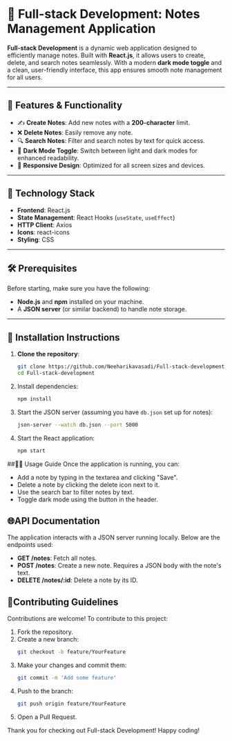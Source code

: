 # 🌟 **Full-stack Development**: Notes Management Application

**Full-stack Development** is a dynamic web application designed to efficiently manage notes. Built with **React.js**, it allows users to create, delete, and search notes seamlessly. With a modern **dark mode toggle** and a clean, user-friendly interface, this app ensures smooth note management for all users.

---

## 🔑 **Features & Functionality**

- ✍️ **Create Notes**: Add new notes with a **200-character** limit.
- ❌ **Delete Notes**: Easily remove any note.
- 🔍 **Search Notes**: Filter and search notes by text for quick access.
- 🌙 **Dark Mode Toggle**: Switch between light and dark modes for enhanced readability.
- 📱 **Responsive Design**: Optimized for all screen sizes and devices.

---

## 🧰 **Technology Stack**

- **Frontend**: React.js
- **State Management**: React Hooks (`useState`, `useEffect`)
- **HTTP Client**: Axios
- **Icons**: react-icons
- **Styling**: CSS

---

## 🛠 **Prerequisites**

Before starting, make sure you have the following:

- **Node.js** and **npm** installed on your machine.
- A **JSON server** (or similar backend) to handle note storage.

---

## 🚀 **Installation Instructions**

1. **Clone the repository**:
   ```bash
   git clone https://github.com/Neeharikavasadi/Full-stack-development.git
   cd Full-stack-development


2. Install dependencies:
   ```bash
   npm install
   ```

3. Start the JSON server (assuming you have `db.json` set up for notes):
   ```bash
   json-server --watch db.json --port 5000
   ```

4. Start the React application:
   ```bash
   npm start
   ```

##👨‍💻 Usage Guide
Once the application is running, you can:
- Add a note by typing in the textarea and clicking "Save".
- Delete a note by clicking the delete icon next to it.
- Use the search bar to filter notes by text.
- Toggle dark mode using the button in the header.

## 🌐API Documentation
The application interacts with a JSON server running locally. Below are the endpoints used:
- **GET /notes**: Fetch all notes.
- **POST /notes**: Create a new note. Requires a JSON body with the note's text.
- **DELETE /notes/:id**: Delete a note by its ID.

## 🤝Contributing Guidelines
Contributions are welcome! To contribute to this project:
1. Fork the repository.
2. Create a new branch:
   ```bash
   git checkout -b feature/YourFeature
   ```
3. Make your changes and commit them:
   ```bash
   git commit -m 'Add some feature'
   ```
4. Push to the branch:
   ```bash
   git push origin feature/YourFeature
   ```
5. Open a Pull Request.


Thank you for checking out Full-stack Development! Happy coding!
